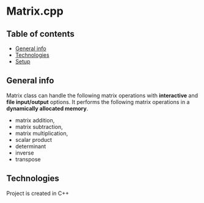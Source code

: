 # Matrix.cpp

## Table of contents
* [General info](#general-info)
* [Technologies](#technologies)
* [Setup](#setup)

## General info
Matrix class can handle the following matrix operations with **interactive** and **file input/output** options.
It performs the following matrix operations in a **dynamically allocated memory**.
* matrix addition,
* matrix subtraction,
* matrix multiplication,
* scalar product
* determinant
* inverse
* transpose




## Technologies
Project is created in C++

